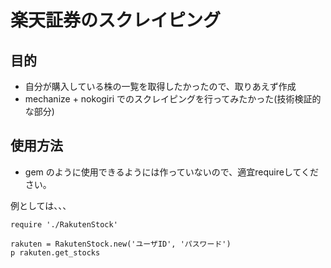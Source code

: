 # 楽天証券のスクレイピング

## 目的

* 自分が購入している株の一覧を取得したかったので、取りあえず作成
* mechanize + nokogiri でのスクレイピングを行ってみたかった(技術検証的な部分)

## 使用方法

* gem のように使用できるようには作っていないので、適宜requireしてください。

例としては、、、

```
require './RakutenStock'

rakuten = RakutenStock.new('ユーザID', 'パスワード')
p rakuten.get_stocks

```